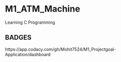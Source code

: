 <h1>M1_ATM_Machine
  </h1>
  <c>Learning C Programming
  </c>
  
  <h2>BADGES
  </h2>
  <c>https://app.codacy.com/gh/Mohit7524/M1_Projectgoal-Application/dashboard
  </c>
  
